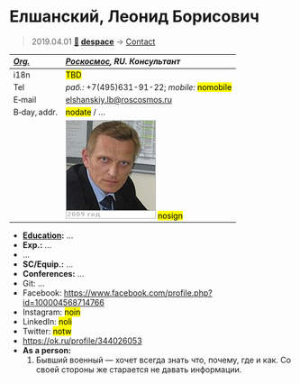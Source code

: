 # Елшанский, Леонид Борисович
> 2019.04.01 **[🚀](../index/index.md) [despace](index.md)** → [Contact](contact.md)

|*[Org.](contact.md)*|*[Роскосмос](zz_roskosmos.md), RU. Консультант*|
|:--|:--|
|i18n| <mark>TBD</mark> |
|Tel|*раб.:* +7(495)631-91-22; *mobile:* <mark>nomobile</mark> |
|E‑mail| <elshanskiy.lb@roscosmos.ru> |
|B‑day, addr.| <mark>nodate</mark> / … |
|| ![](f/contact/e/elshanskiy_001_photo.jpg) <mark>nosign</mark> |

   - **[Education](edu.md):** …
   - **Exp.:** …
   - …
   - **SC/Equip.:** …
   - **Conferences:** …
   - Git: …
   - Facebook: <https://www.facebook.com/profile.php?id=100004568714766>
   - Instagram: <mark>noin</mark>
   - LinkedIn: <mark>noli</mark>
   - Twitter: <mark>notw</mark>
   - <https://ok.ru/profile/344026053>
   - **As a person:**
      1. Бывший военный — хочет всегда знать что, почему, где и как. Со своей стороны же старается не давать информации.
